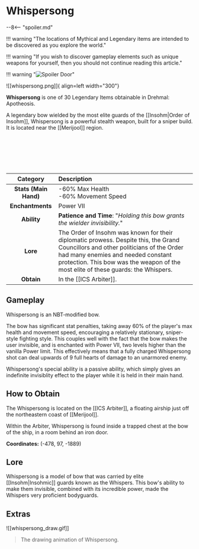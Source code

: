 # Whispersong

--8<-- "spoiler.md"

!!! warning "The locations of Mythical and Legendary items are intended to be discovered as you explore the world."

!!! warning "If you wish to discover gameplay elements such as unique weapons for yourself, then you should not continue reading this article."

!!! warning "![Spoiler Door](/assets/img/spoiler_door.png)"

![[whispersong.png]]{ align=left width="300"}

**Whispersong** is one of 30 Legendary Items obtainable in Drehmal: Apotheosis.

A legendary bow wielded by the most elite guards of the [[Insohm|Order of Insohm]], Whispersong is a powerful stealth weapon, built for a sniper build. It is located near the [[Merijool]] region.

<br> <br> <br> <br> <br>

| Category | Description |
|:--------------------------------:|:-----------------------------------------------------------------------------------------------------------------------------------------------------------------------------|
| **Stats (Main Hand)**         | -60% Max Health <br> -60% Movement Speed      |
| **Enchantments**              | Power VII |
| **Ability**                   | **Patience and Time**: "*Holding this bow grants the wielder invisibility.*" |
| **Lore**                      | The Order of Insohm was known for their diplomatic prowess. Despite this, the Grand Councillors and other politicians of the Order had many enemies and needed constant protection. This bow was the weapon of the most elite of these guards: the Whispers. |
| **Obtain**                    | In the [[ICS Arbiter]].   |

## Gameplay
Whispersong is an NBT-modified bow.

The bow has significant stat penalties, taking away 60% of the player's max health and movement speed, encouraging a relatively stationary, sniper-style fighting style. This couples well with the fact that the bow makes the user invisible, and is enchanted with Power VII, two levels higher than the vanilla Power limit. This effectively means that a fully charged Whispersong shot can deal upwards of 9 full hearts of damage to an unarmored enemy. 

Whispersong's special ability is a passive ability, which simply gives an indefinite invisiblity effect to the player while it is held in their main hand.

## How to Obtain
The Whispersong is located on the [[ICS Arbiter]], a floating airship just off the northeastern coast of [[Merijool]].

Within the Arbiter, Whispersong is found inside a trapped chest at the bow of the ship, in a room behind an iron door.

**Coordinates:** (-478, 97, -1889)

## Lore
Whispersong is a model of bow that was carried by elite [[Insohm|Insohmic]] guards known as the Whispers. This bow's ability to make them invisible, combined with its incredible power, made the Whispers very proficient bodyguards.

## Extras
![[whispersong_draw.gif]]
> The drawing animation of Whispersong.